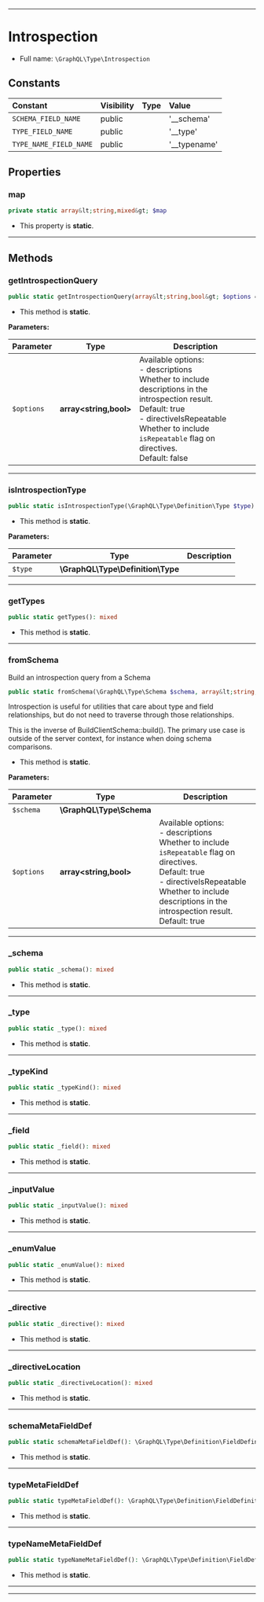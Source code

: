 ***

# Introspection

* Full name: `\GraphQL\Type\Introspection`

## Constants

| Constant | Visibility | Type | Value |
|:---------|:-----------|:-----|:------|
|`SCHEMA_FIELD_NAME`|public| |&#039;__schema&#039;|
|`TYPE_FIELD_NAME`|public| |&#039;__type&#039;|
|`TYPE_NAME_FIELD_NAME`|public| |&#039;__typename&#039;|

## Properties

### map

```php
private static array&lt;string,mixed&gt; $map
```

* This property is **static**.

***

## Methods

### getIntrospectionQuery

```php
public static getIntrospectionQuery(array&lt;string,bool&gt; $options = []): string
```

* This method is **static**.

**Parameters:**

| Parameter | Type | Description |
|-----------|------|-------------|
| `$options` | **array<string,bool>** | Available options:<br />- descriptions<br />  Whether to include descriptions in the introspection result.<br />  Default: true<br />- directiveIsRepeatable<br />  Whether to include `isRepeatable` flag on directives.<br />  Default: false |

***

### isIntrospectionType

```php
public static isIntrospectionType(\GraphQL\Type\Definition\Type $type): bool
```

* This method is **static**.

**Parameters:**

| Parameter | Type | Description |
|-----------|------|-------------|
| `$type` | **\GraphQL\Type\Definition\Type** |  |

***

### getTypes

```php
public static getTypes(): mixed
```

* This method is **static**.

***

### fromSchema

Build an introspection query from a Schema

```php
public static fromSchema(\GraphQL\Type\Schema $schema, array&lt;string,bool&gt; $options = []): array&lt;string,array&gt;|null
```

Introspection is useful for utilities that care about type and field
relationships, but do not need to traverse through those relationships.

This is the inverse of BuildClientSchema::build(). The primary use case is outside
of the server context, for instance when doing schema comparisons.

* This method is **static**.

**Parameters:**

| Parameter | Type | Description |
|-----------|------|-------------|
| `$schema` | **\GraphQL\Type\Schema** |  |
| `$options` | **array<string,bool>** | Available options:<br />- descriptions<br />  Whether to include `isRepeatable` flag on directives.<br />  Default: true<br />- directiveIsRepeatable<br />  Whether to include descriptions in the introspection result.<br />  Default: true |

***

### _schema

```php
public static _schema(): mixed
```

* This method is **static**.

***

### _type

```php
public static _type(): mixed
```

* This method is **static**.

***

### _typeKind

```php
public static _typeKind(): mixed
```

* This method is **static**.

***

### _field

```php
public static _field(): mixed
```

* This method is **static**.

***

### _inputValue

```php
public static _inputValue(): mixed
```

* This method is **static**.

***

### _enumValue

```php
public static _enumValue(): mixed
```

* This method is **static**.

***

### _directive

```php
public static _directive(): mixed
```

* This method is **static**.

***

### _directiveLocation

```php
public static _directiveLocation(): mixed
```

* This method is **static**.

***

### schemaMetaFieldDef

```php
public static schemaMetaFieldDef(): \GraphQL\Type\Definition\FieldDefinition
```

* This method is **static**.

***

### typeMetaFieldDef

```php
public static typeMetaFieldDef(): \GraphQL\Type\Definition\FieldDefinition
```

* This method is **static**.

***

### typeNameMetaFieldDef

```php
public static typeNameMetaFieldDef(): \GraphQL\Type\Definition\FieldDefinition
```

* This method is **static**.

***


***

